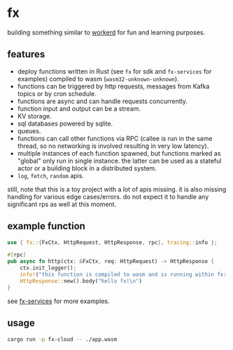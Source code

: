 # fx

building something similar to [workerd](https://github.com/cloudflare/workerd) for fun and learning purposes.

## features

- deploy functions written in Rust (see `fx` for sdk and `fx-services` for examples) compiled to wasm (`wasm32-unknown-unknown`).
- functions can be triggered by http requests, messages from Kafka topics or by cron schedule.
- functions are async and can handle requests concurrently.
- function input and output can be a stream.
- KV storage.
- sql databases powered by sqlite.
- queues.
- functions can call other functions via RPC (callee is run in the same thread, so no networking is involved resulting in very low latency).
- multiple instances of each function spawned, but functions marked as "global" only run in single instance. the latter can be used as a stateful actor or a building block in a distributed system.
- `log`, `fetch`, `random` apis.

still, note that this is a toy project with a lot of apis missing. it is also missing handling for various edge cases/errors. do not expect it to handle any significant rps as well at this moment.

## example function

```rust
use { fx::{FxCtx, HttpRequest, HttpResponse, rpc}, tracing::info };

#[rpc]
pub async fn http(ctx: &FxCtx, req: HttpRequest) -> HttpResponse {
    ctx.init_logger();
    info!("this function is compiled to wasm and is running within fx: {}", req.url);
    HttpResponse::new().body("hello fx!\n")
}
```

see [fx-services](./fx-services) for more examples.

## usage

```bash
cargo run -p fx-cloud -- ./app.wasm
```
